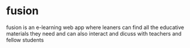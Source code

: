 # fusion
fusion is an e-learning web app where leaners can find all the educative materials they need and can also interact and dicuss with teachers and fellow students
